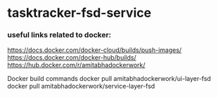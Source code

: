 # tasktracker-fsd-service






### useful links related to docker:
https://docs.docker.com/docker-cloud/builds/push-images/
https://docs.docker.com/docker-hub/builds/
https://hub.docker.com/r/amitabhadockerwork/


Docker build commands
docker pull amitabhadockerwork/ui-layer-fsd
docker pull amitabhadockerwork/service-layer-fsd
